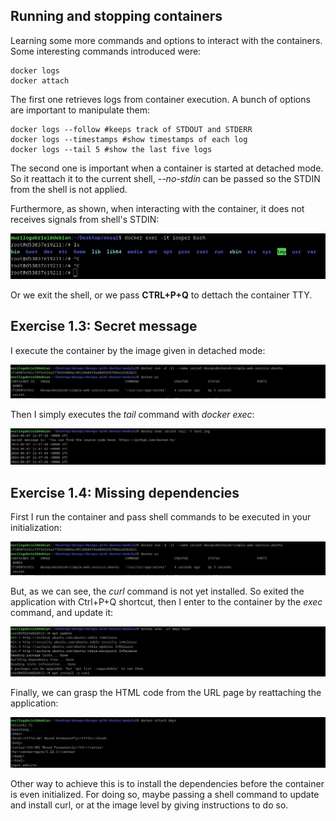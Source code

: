 ## Running and stopping containers
Learning some more commands and options to interact with the containers. Some interesting commands introduced were:
~~~console
docker logs
docker attach
~~~
The first one retrieves logs from container execution. A bunch of options are important to manipulate them:
~~~console
docker logs --follow #keeps track of STDOUT and STDERR
docker logs --timestamps #show timestamps of each log
docker logs --tail 5 #show the last five logs
~~~
The second one is important when a container is started at detached mode. So it reattach it to the current shell, *--no-stdin* can be passed so the STDIN from the shell is not applied.

Furthermore, as shown, when interacting with the container, it does not receives signals from shell's STDIN:

![alt text](image.png)

Or we exit the shell, or we pass **CTRL+P+Q** to dettach the container TTY.

## Exercise 1.3: Secret message

I execute the container by the image given in detached mode:

![alt text](image-4.png)

Then I simply executes the *tail* command with *docker exec*:

![alt text](image-5.png)

## Exercise 1.4: Missing dependencies

First I run the container and pass shell commands to be executed in your initialization:

![alt text](image-1.png)

But, as we can see, the *curl* command is not yet installed. So exited the application with Ctrl+P+Q shortcut, then I enter to the container by the *exec* command, and update it:

![alt text](image-2.png)

Finally, we can grasp the HTML code from the URL page by reattaching the application:

![alt text](image-3.png)


Other way to achieve this is to install the dependencies before the container is even initialized. For doing so, maybe passing a shell command to update and install curl, or at the image level by giving instructions to do so.
